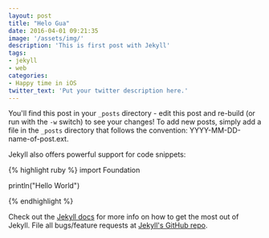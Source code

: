 ```yaml
---
layout: post
title: "Helo Gua"
date: 2016-04-01 09:21:35
image: '/assets/img/'
description: 'This is first post with Jekyll'
tags:
- jekyll
- web
categories:
- Happy time in iOS
twitter_text: 'Put your twitter description here.'
---
```


You'll find this post in your `_posts` directory - edit this post and re-build (or run with the `-w` switch) to see your changes!
To add new posts, simply add a file in the `_posts` directory that follows the convention: YYYY-MM-DD-name-of-post.ext.

Jekyll also offers powerful support for code snippets:

{% highlight ruby %}
import Foundation

println("Hello World")

{% endhighlight %}

Check out the [Jekyll docs][jekyll] for more info on how to get the most out of Jekyll. File all bugs/feature requests at [Jekyll's GitHub repo][jekyll-gh].

[jekyll-gh]: https://github.com/mojombo/jekyll
[jekyll]:    http://jekyllrb.com
